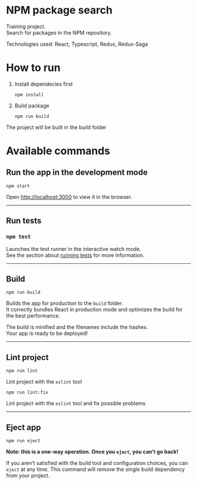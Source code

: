 # NPM package search

Training project. \
Search for packages in the NPM repository.

Technologies used: React, Typescript, Redux, Redux-Saga

# How to run

1. Install dependecies first

   `npm install`

2. Build package

   `npm run build`

The project will be built in the build folder


# Available commands
## Run the app in the development mode   
   
`npm start`

Open [http://localhost:3000](http://localhost:3000) to view it in the browser.

-----


## Run tests
### `npm test`

Launches the test runner in the interactive watch mode.\
See the section about [running tests](https://facebook.github.io/create-react-app/docs/running-tests) for more information.

-----

## Build 
`npm run build`

Builds the app for production to the `build` folder.\
It correctly bundles React in production mode and optimizes the build for the best performance.

The build is minified and the filenames include the hashes.\
Your app is ready to be deployed!

-----

## Lint project

`npm run lint`

Lint project with the `eslint` tool

`npm run lint:fix`

Lint project with the `eslint` tool and fix possible problems

-----

## Eject app

`npm run eject`

**Note: this is a one-way operation. Once you `eject`, you can’t go back!**

If you aren’t satisfied with the build tool and configuration choices, you can `eject` at any time. This command will remove the single build dependency from your project.